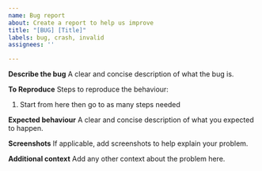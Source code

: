 ```yaml
---
name: Bug report
about: Create a report to help us improve
title: "[BUG] [Title]"
labels: bug, crash, invalid
assignees: ''

---
```


**Describe the bug**
A clear and concise description of what the bug is.

**To Reproduce**
Steps to reproduce the behaviour:
1. Start from here then go to as many steps needed

**Expected behaviour**
A clear and concise description of what you expected to happen.

**Screenshots**
If applicable, add screenshots to help explain your problem.

**Additional context**
Add any other context about the problem here.
